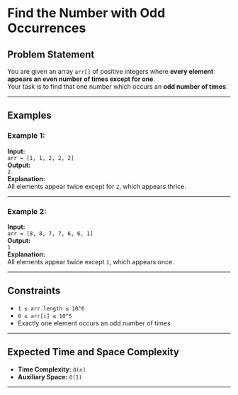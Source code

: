 # Find the Number with Odd Occurrences

## Problem Statement

You are given an array `arr[]` of positive integers where **every element appears an even number of times except for one**.  
Your task is to find that one number which occurs an **odd number of times**.

---

## Examples

### Example 1:
**Input:**  
`arr = [1, 1, 2, 2, 2]`  
**Output:**  
`2`  
**Explanation:**  
All elements appear twice except for `2`, which appears thrice.

---

### Example 2:
**Input:**  
`arr = [8, 8, 7, 7, 6, 6, 1]`  
**Output:**  
`1`  
**Explanation:**  
All elements appear twice except `1`, which appears once.

---

## Constraints

- `1 ≤ arr.length ≤ 10^6`
- `0 ≤ arr[i] ≤ 10^5`
- Exactly one element occurs an odd number of times

---

## Expected Time and Space Complexity

- **Time Complexity:** `O(n)`
- **Auxiliary Space:** `O(1)`

---
